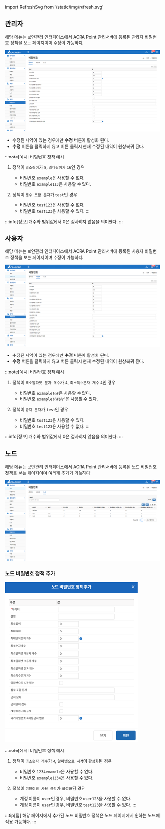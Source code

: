 import RefreshSvg from '/static/img/refresh.svg'

## 관리자
해당 메뉴는 보안관리 인터페이스에서 ACRA Point 관리서버에 등록된 관리자 비밀번호 정책을 보는 페이지이며 수정이 가능하다.

![관리자 비밀번호](image.png)

- 수정된 내역이 있는 경우에만 **수정** 버튼이 활성화 된다.
- **수정** 버튼을 클릭하지 않고 <RefreshSvg/> 버튼 클릭시 현재 수정된 내역이 원상복귀 된다.

:::note[예시]
<span className='text-bold-with-margin'>비밀번호 정책 예시</span>
1. 정책이 `최소길이`가 `8`, `최대길이가` `16`인 경우  
    - 비밀번호 `example`은 사용할 수 없다.
    - 비밀번호 `example123`은 사용할 수 있다.

2. 정책이 `필수 포함 문자`가 `test`인 경우
    - 비밀번호 `tost123`은 사용할 수 없다.
    - 비밀번호 `test123`은 사용할 수 있다.
:::

:::info[정보]
개수와 범위값에서 0은 검사하지 않음을 의미한다.
:::

## 사용자
해당 메뉴는 보안관리 인터페이스에서 ACRA Point 관리서버에 등록된 사용자 비밀번호 정책을 보는 페이지이며 수정이 가능하다.

![사용자 비밀번호](image-2.png)

- 수정된 내역이 있는 경우에만 **수정** 버튼이 활성화 된다.
- **수정** 버튼을 클릭하지 않고 <RefreshSvg/> 버튼 클릭시 현재 수정된 내역이 원상복귀 된다.

:::note[예시]
<span className='text-bold-with-margin'>비밀번호 정책 예시</span>
1. 정책이 `최소알파벳 문자 개수`가 `4`, `최소특수문자 개수` `4`인 경우  
    - 비밀번호 `example!@#`은 사용할 수 없다.
    - 비밀번호 `example!@#$%^`은 사용할 수 있다.

2. 정책이 `금지 문자`가 `test`인 경우
    - 비밀번호 `tost123`은 사용할 수 있다.
    - 비밀번호 `test123`은 사용할 수 없다.
:::

:::info[정보]
개수와 범위값에서 0은 검사하지 않음을 의미한다.
:::

## 노드
해당 메뉴는 보안관리 인터페이스에서 ACRA Point 관리서버에 등록된 노드 비밀번호 정책을 보는 페이지이며 여러개 추가가 가능하다.

![노드 비밀번호](image-3.png)  

### 노드 비밀번호 정책 추가

![노드 비밀번호 정책 추가](image-4.png)  

:::note[예시]
<span className='text-bold-with-margin'>비밀번호 정책 예시</span>
1. 정책이 `최소숫자 개수`가 `4`, `알파벳으로 시작`이 `활성화`된 경우  
    - 비밀번호 `1234example`은 사용할 수 없다.
    - 비밀번호 `example1234`은 사용할 수 있다.

2. 정책이 `계정이름 사용 금지`가 `활성화`된 경우
    - 계정 이름이 `user`인 경우, 비밀번호 `user123`을 사용할 수 없다.
    - 계정 이름이 `user`인 경우, 비밀번호 `test123`을 사용할 수 있다.
:::

:::tip[팁]
해당 페이지에서 추가된 노드 비밀번호 정책은 노드 페이지에서 원하는 노드에 적용 가능하다.
:::
